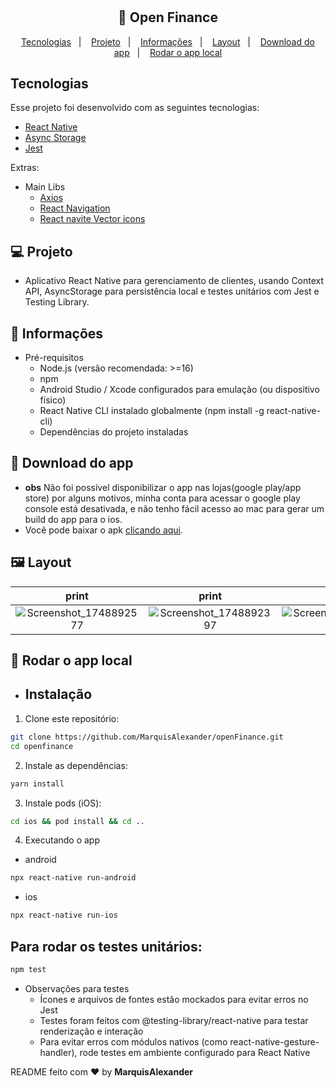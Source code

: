<h1 align="center"></h1>

<h2 align="center">
  🚀 Open Finance
</h2>

<p align="center">
  <a href="#-tecnologias">Tecnologias</a>&nbsp;&nbsp;&nbsp;|&nbsp;&nbsp;&nbsp;
  <a href="#-projeto">Projeto</a>&nbsp;&nbsp;&nbsp;|&nbsp;&nbsp;&nbsp;
  <a href="#-informações">Informações</a>&nbsp;&nbsp;&nbsp;|&nbsp;&nbsp;&nbsp;
  <a href="#-layout">Layout</a>&nbsp;&nbsp;&nbsp;|&nbsp;&nbsp;&nbsp;
  <a href="#-download-do-app">Download do app</a>&nbsp;&nbsp;&nbsp;|&nbsp;&nbsp;&nbsp;
  <a href="#-rodar-o-app-local">Rodar o app local</a>
</p>

## Tecnologias

Esse projeto foi desenvolvido com as seguintes tecnologias:

- [React Native](https://facebook.github.io/react-native/)
- [Async Storage](https://github.com/react-native-async-storage/async-storage)
- [Jest](https://jestjs.io/pt-BR/)

Extras:

- Main Libs
  - [Axios](https://axios-http.com/ptbr/docs/intro)
  - [React Navigation](https://reactnavigation.org/)
  - [React navite Vector icons](https://github.com/oblador/react-native-vector-icons)

## 💻 Projeto

- Aplicativo React Native para gerenciamento de clientes, usando Context API, AsyncStorage para persistência local e testes unitários com Jest e Testing Library.

## 🤔 Informações

- Pré-requisitos
  - Node.js (versão recomendada: >=16)
  - npm
  - Android Studio / Xcode configurados para emulação (ou dispositivo físico)
  - React Native CLI instalado globalmente (npm install -g react-native-cli)
  - Dependências do projeto instaladas

## 📲 Download do app

- **obs** Não foi possível disponibilizar o app nas lojas(google play/app store) por alguns motivos, minha conta para acessar o google play console está desativada, e não tenho fácil acesso ao mac para gerar um build do app para o ios.
- Você pode baixar o apk [clicando aqui](https://1drv.ms/u/c/1823f16959aaf7cf/ETdaCHv7spRJpdnHbXXKXRwBECieXTYO_DNJWuZ_-lQ-3g?e=9oNUFR).

## 🖼 Layout

|                                                                                                                                                                                                    print                                                                                                                                                                                                     |                                                                                                                                                                                                    print                                                                                                                                                                                                    |                                                                                                                                                                                                           print                                                                                                                                                                                                           |                                                                                                                                                                                                           print                                                                                                                                                                                                           |                                                                                                                                                                                                            print                                                                                                                                                                                                           |
| :----------------------------------------------------------------------------------------------------------------------------------------------------------------------------------------------------------------------------------------------------------------------------------------------------------------------------------------------------------------------------------------------------------: | :---------------------------------------------------------------------------------------------------------------------------------------------------------------------------------------------------------------------------------------------------------------------------------------------------------------------------------------------------------------------------------------------------------: | :-----------------------------------------------------------------------------------------------------------------------------------------------------------------------------------------------------------------------------------------------------------------------------------------------------------------------------------------------------------------------------------------------------------------------: | :-----------------------------------------------------------------------------------------------------------------------------------------------------------------------------------------------------------------------------------------------------------------------------------------------------------------------------------------------------------------------------------------------------------------------: | :-----------------------------------------------------------------------------------------------------------------------------------------------------------------------------------------------------------------------------------------------------------------------------------------------------------------------------------------------------------------------------------------------------------------------: |
|![Screenshot_1748892577](https://github.com/user-attachments/assets/f532cdbd-f570-4001-9781-fa020dfb9db2)|![Screenshot_1748892397](https://github.com/user-attachments/assets/8f408f26-0122-40c7-9442-ee0fc6a9e724)|![Screenshot_1748892407](https://github.com/user-attachments/assets/3023e7e1-44a7-4b93-91a9-4d5da6b5bc20)|![Screenshot_1748892322](https://github.com/user-attachments/assets/2698017c-8f18-4b0e-aaa0-93cbe5044fd4) |![Screenshot_1748900197](https://github.com/user-attachments/assets/06510a64-5da6-41e5-aa18-e12118688fe4)|


## 🧪 Rodar o app local

- ## Instalação

1. Clone este repositório:

```bash
git clone https://github.com/MarquisAlexander/openFinance.git
cd openfinance
```

2. Instale as dependências:

```bash
yarn install
```

3. Instale pods (iOS):

```bash
cd ios && pod install && cd ..
```

4. Executando o app

- android

```bash
npx react-native run-android
```

- ios

```bash
npx react-native run-ios
```

## Para rodar os testes unitários:

```bash
npm test
```

- Observações para testes
  - Ícones e arquivos de fontes estão mockados para evitar erros no Jest
  - Testes foram feitos com @testing-library/react-native para testar renderização e interação
  - Para evitar erros com módulos nativos (como react-native-gesture-handler), rode testes em ambiente configurado para React Native

README feito com ❤️ by **MarquisAlexander**
